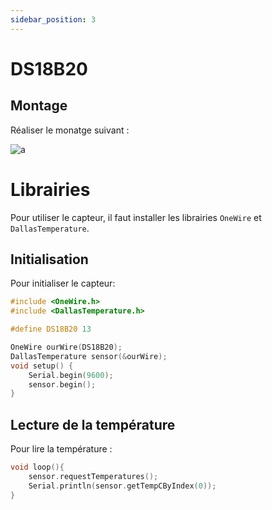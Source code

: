 ```yaml
---
sidebar_position: 3
---
```


# DS18B20

## Montage

Réaliser le monatge suivant :

![a](../../assets/DS18B20.png)

# Librairies

Pour utiliser le capteur, il faut installer les librairies `OneWire` et `DallasTemperature`.

## Initialisation

Pour initialiser le capteur:

```c
#include <OneWire.h>
#include <DallasTemperature.h>

#define DS18B20 13

OneWire ourWire(DS18B20);
DallasTemperature sensor(&ourWire);
void setup() {
    Serial.begin(9600);
    sensor.begin();
}
```

## Lecture de la température

Pour lire la température :

```c
void loop(){
    sensor.requestTemperatures();
    Serial.println(sensor.getTempCByIndex(0));
}
```